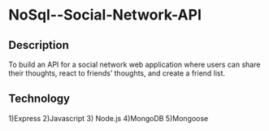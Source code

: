 # NoSql--Social-Network-API

## Description
To build an API for a social network web application where users can share their thoughts, react to friends’ thoughts, and create a friend list. 
## Technology
1)Express
2)Javascript
3) Node.js
4)MongoDB
5)Mongoose
